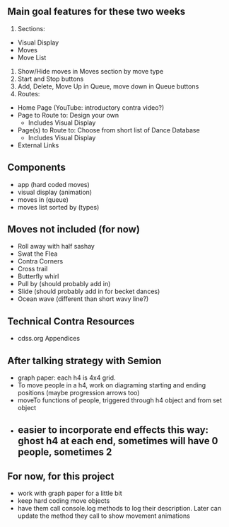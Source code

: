 ## Main goal features for these two weeks
1. Sections:
  - Visual Display
  - Moves
  - Move List
1. Show/Hide moves in Moves section by move type
1. Start and Stop buttons
1. Add, Delete, Move Up in Queue, move down in Queue buttons
1. Routes:
  - Home Page (YouTube: introductory contra video?)
  - Page to Route to: Design your own
    - Includes Visual Display
  - Page(s) to Route to: Choose from short list of Dance Database
    - Includes Visual Display
  - External Links

## Components
- app (hard coded moves)
- visual display (animation)
- moves in (queue)
- moves list sorted by (types)

## Moves not included (for now)
- Roll away with half sashay
- Swat the Flea
- Contra Corners
- Cross trail
- Butterfly whirl
- Pull by (should probably add in)
- Slide (should probably add in for becket dances)
- Ocean wave (different than short wavy line?)

## Technical Contra Resources
- cdss.org Appendices

## After talking strategy with Semion
- graph paper: each h4 is 4x4 grid.
- To move people in a h4, work on diagraming starting and ending positions (maybe progression arrows too)
- moveTo functions of people, triggered through h4 object and from set object
- easier to incorporate end effects this way: ghost h4 at each end, sometimes will have 0 people, sometimes 2
  -

## For now, for this project
- work with graph paper for a little bit
- keep hard coding move objects
- have them call console.log methods to log their description. Later can update the method they call to show movement animations
